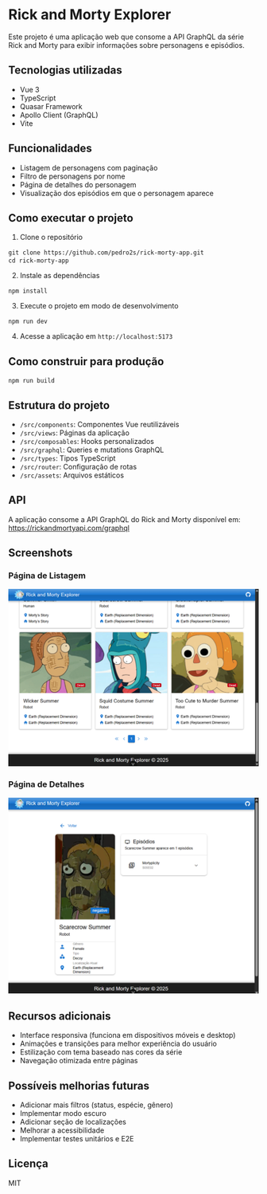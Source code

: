 # Rick and Morty Explorer

Este projeto é uma aplicação web que consome a API GraphQL da série Rick and Morty para exibir informações sobre personagens e episódios.

## Tecnologias utilizadas

- Vue 3
- TypeScript
- Quasar Framework
- Apollo Client (GraphQL)
- Vite

## Funcionalidades

- Listagem de personagens com paginação
- Filtro de personagens por nome
- Página de detalhes do personagem
- Visualização dos episódios em que o personagem aparece

## Como executar o projeto

1. Clone o repositório
```
git clone https://github.com/pedro2s/rick-morty-app.git
cd rick-morty-app
```

2. Instale as dependências
```
npm install
```

3. Execute o projeto em modo de desenvolvimento
```
npm run dev
```

4. Acesse a aplicação em `http://localhost:5173`

## Como construir para produção

```
npm run build
```

## Estrutura do projeto

- `/src/components`: Componentes Vue reutilizáveis
- `/src/views`: Páginas da aplicação
- `/src/composables`: Hooks personalizados
- `/src/graphql`: Queries e mutations GraphQL
- `/src/types`: Tipos TypeScript
- `/src/router`: Configuração de rotas
- `/src/assets`: Arquivos estáticos

## API

A aplicação consome a API GraphQL do Rick and Morty disponível em: https://rickandmortyapi.com/graphql

## Screenshots

### Página de Listagem
![Listagem de Personagens](./screenshots/character-list.png)

### Página de Detalhes
![Detalhes do Personagem](./screenshots/character-detail.png)

## Recursos adicionais

- Interface responsiva (funciona em dispositivos móveis e desktop)
- Animações e transições para melhor experiência do usuário
- Estilização com tema baseado nas cores da série
- Navegação otimizada entre páginas

## Possíveis melhorias futuras

- Adicionar mais filtros (status, espécie, gênero)
- Implementar modo escuro
- Adicionar seção de localizações
- Melhorar a acessibilidade
- Implementar testes unitários e E2E

## Licença

MIT